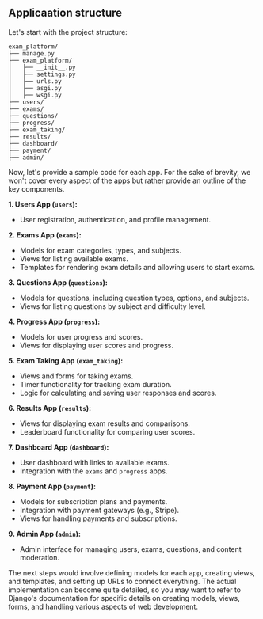 ## Applicaation structure

Let's start with the project structure:

```plaintext
exam_platform/
├── manage.py
├── exam_platform/
│   ├── __init__.py
│   ├── settings.py
│   ├── urls.py
│   ├── asgi.py
│   ├── wsgi.py
├── users/
├── exams/
├── questions/
├── progress/
├── exam_taking/
├── results/
├── dashboard/
├── payment/
├── admin/
```

Now, let's provide a sample code for each app. For the sake of brevity, we won't cover every aspect of the apps but rather provide an outline of the key components.

**1. Users App (`users`):**
- User registration, authentication, and profile management.

**2. Exams App (`exams`):**
- Models for exam categories, types, and subjects.
- Views for listing available exams.
- Templates for rendering exam details and allowing users to start exams.

**3. Questions App (`questions`):**
- Models for questions, including question types, options, and subjects.
- Views for listing questions by subject and difficulty level.

**4. Progress App (`progress`):**
- Models for user progress and scores.
- Views for displaying user scores and progress.

**5. Exam Taking App (`exam_taking`):**
- Views and forms for taking exams.
- Timer functionality for tracking exam duration.
- Logic for calculating and saving user responses and scores.

**6. Results App (`results`):**
- Views for displaying exam results and comparisons.
- Leaderboard functionality for comparing user scores.

**7. Dashboard App (`dashboard`):**
- User dashboard with links to available exams.
- Integration with the `exams` and `progress` apps.

**8. Payment App (`payment`):**
- Models for subscription plans and payments.
- Integration with payment gateways (e.g., Stripe).
- Views for handling payments and subscriptions.

**9. Admin App (`admin`):**
- Admin interface for managing users, exams, questions, and content moderation.


The next steps would involve defining models for each app, creating views, and templates, and setting up URLs to connect everything. The actual implementation can become quite detailed, so you may want to refer to Django's documentation for specific details on creating models, views, forms, and handling various aspects of web development.
